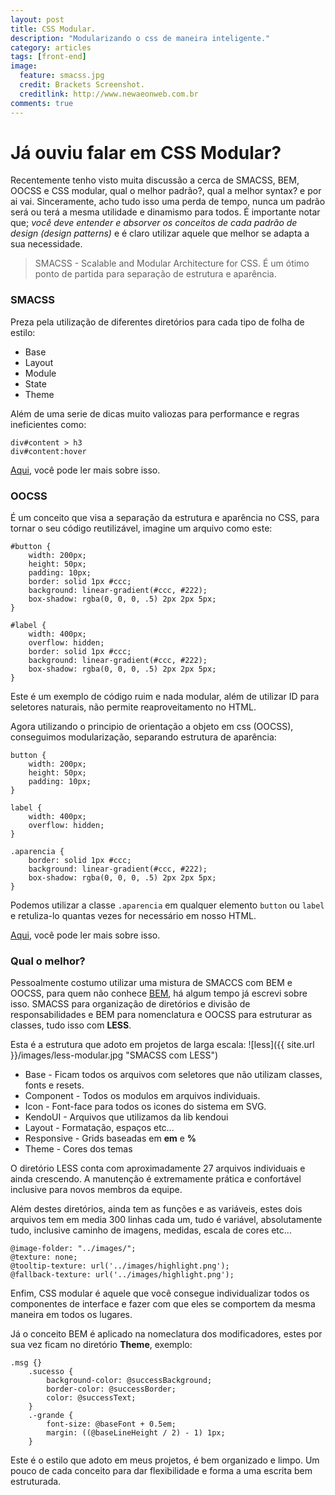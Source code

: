```yaml
---
layout: post
title: CSS Modular.
description: "Modularizando o css de maneira inteligente."
category: articles
tags: [front-end]
image:
  feature: smacss.jpg
  credit: Brackets Screenshot.
  creditlink: http://www.newaeonweb.com.br
comments: true  
---
```


# Já ouviu falar em CSS Modular?

Recentemente tenho visto muita discussão a cerca de SMACSS, BEM, OOCSS e CSS modular, qual o melhor padrão?, qual a melhor syntax? e por ai vai.
Sinceramente, acho tudo isso uma perda de tempo, nunca um padrão será ou terá a mesma utilidade e dinamismo para todos. É importante notar que; _você deve entender e absorver os conceitos de cada padrão de design (design patterns)_ e é claro utilizar aquele que melhor se adapta a sua necessidade.

> SMACSS - Scalable and Modular Architecture for CSS. É um ótimo ponto de partida para separação de estrutura e aparência.

### SMACSS

Preza pela utilização de diferentes diretórios para cada tipo de folha de estilo:


- Base
- Layout
- Module
- State
- Theme

Além de uma serie de dicas muito valiozas para performance e regras ineficientes como:
    
    div#content > h3
    div#content:hover

[Aqui](https://smacss.com/book/selectors), você pode ler mais sobre isso.

### OOCSS

É um conceito que visa a separação da estrutura e aparência no CSS, para tornar o seu código reutilizável, imagine um arquivo como este:

    #button {
        width: 200px;
        height: 50px;
        padding: 10px;
        border: solid 1px #ccc;
        background: linear-gradient(#ccc, #222);
        box-shadow: rgba(0, 0, 0, .5) 2px 2px 5px;
    }

    #label {
        width: 400px;
        overflow: hidden;
        border: solid 1px #ccc;
        background: linear-gradient(#ccc, #222);
        box-shadow: rgba(0, 0, 0, .5) 2px 2px 5px;
    }

Este é um exemplo de código ruim e nada modular, além de utilizar ID para seletores naturais, não permite reaproveitamento no HTML.

Agora utilizando o principio de orientação a objeto em css (OOCSS), conseguimos modularização, separando estrutura de aparência:

    button {
        width: 200px;
        height: 50px;
        padding: 10px;
    }

    label {
        width: 400px;
        overflow: hidden;
    }
    
    .aparencia {
        border: solid 1px #ccc;
        background: linear-gradient(#ccc, #222);
        box-shadow: rgba(0, 0, 0, .5) 2px 2px 5px;
    }

Podemos utilizar a classe `.aparencia` em qualquer elemento `button` ou `label` e retuliza-lo quantas vezes for necessário em nosso HTML.

[Aqui](https://github.com/stubbornella/oocss), você pode ler mais sobre isso.

### Qual o melhor?

Pessoalmente costumo utilizar uma mistura de SMACCS com BEM e OOCSS, para quem não conhece [BEM](http://newaeonweb.com.br/articles/conceito-bem-com-css-e-less/), há algum tempo já escrevi sobre isso.
SMACSS para organização de diretórios e divisão de responsabilidades e BEM para nomenclatura e OOCSS para estruturar as classes, tudo isso com **LESS**.

Esta é a estrutura que adoto em projetos de larga escala:
![less]({{ site.url }}/images/less-modular.jpg "SMACSS com LESS")

- Base - Ficam todos os arquivos com seletores que não utilizam classes, fonts e resets.
- Component - Todos os modulos em arquivos individuais.
- Icon - Font-face para todos os icones do sistema em SVG.
- KendoUI - Arquivos que utilizamos da lib kendoui
- Layout - Formatação, espaços etc...
- Responsive - Grids baseadas em **em** e **%**
- Theme - Cores dos temas

O diretório LESS conta com aproximadamente 27 arquivos individuais e ainda crescendo.
A manutenção é extremamente prática e confortável inclusive para novos membros da equipe.

Além destes diretórios, ainda tem as funções e as variáveis, estes dois arquivos tem em media 300 linhas cada um, tudo é variável, absolutamente tudo, inclusive caminho de imagens, medidas, escala de cores etc...

    @image-folder: "../images/";
    @texture: none;
    @tooltip-texture: url('../images/highlight.png');
    @fallback-texture: url('../images/highlight.png');


Enfim, CSS modular é aquele que você consegue individualizar todos os componentes de interface e fazer com que eles se comportem da mesma maneira em todos os lugares.

Já o conceito BEM é aplicado na nomeclatura dos modificadores, estes por sua vez ficam no diretório **Theme**, exemplo:

    .msg {}
        .sucesso {
            background-color: @successBackground;
            border-color: @successBorder;
            color: @successText;
        }
        .-grande {
            font-size: @baseFont + 0.5em;
            margin: ((@baseLineHeight / 2) - 1) 1px;
        }


Este é o estilo que adoto em meus projetos, é bem organizado e limpo. Um pouco de cada conceito para dar flexibilidade e forma a uma escrita bem estruturada.